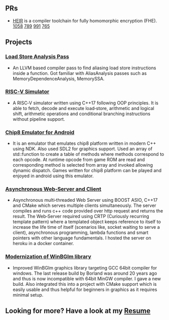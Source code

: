 

## PRs
- [HEIR](https://github.com/google/heir)  is a compiler toolchain for fully homomorphic encryption (FHE). [1058](https://github.com/google/heir/pull/1058) [789](https://github.com/google/heir/pull/789) [991](https://github.com/google/heir/pull/991) [765](https://github.com/google/heir/pull/765)

## Projects
### [Load Store Analysis Pass](https://github.com/ahmedshakill/load-store-pass)
- An LLVM based compiler pass to find aliasing load store instructions inside a function. Got familiar
with AliasAnalysis passes such as MemoryDependenceAnalysis, MemorySSA.

### [RISC‑V Simulator](https://github.com/ahmedshakill/Sim)
- A RISC‑V simulator written using C++17 following OOP principles. It is able to fetch, decode and execute
load‑store, arithmetic and logical shift, arithmetic operations and conditional branching instructions without pipeline support.

### [Chip8 Emulator for Android](https://github.com/ahmedshakill/Emu8)
- It is an emulator that emulates chip8 platform written in modern C++ using NDK. Also used SDL2
for graphics support. Used an array of std::function to create a table of methods where methods correspond to each opcode.
At runtime opcode from game ROM are read and corresponding method is selected from array and invoked allowing dynamic
dispatch. Games written for chip8 platform can be played and enjoyed in android using this emulator. 

### [Asynchronous Web‑Server and Client](https://github.com/ahmedshakill/TCPServer)
- Asynchronous multi‑threaded Web Server using BOOST ASIO, C++17 and CMake which
serves multiple clients simultaneously. The server compiles and runs c++ code provided over http request and returns the result.
The Web‑Server required using CRTP (Curiously recurring template pattern) where a templated object keeps reference to itself to
increase the life time of itself (scenarios like, socket waiting to serve a client), asynchronous programming, lambda functions and
smart pointers with other language fundamentals. I hosted the server on heroku in a docker container. 

### [Modernization of WinBGIm library](https://github.com/ahmedshakill/WinBGIm-64)
- Improved WinBGIm graphics library targeting GCC 64bit compiler for windows. The last
release build by Borland was around 20 years ago and thus is now incompatible with 64bit MinGW compiler. I gave a new build.
Also integrated this into a project with CMake support which is easily usable and thus helpful for beginners in graphics as it
requires minimal setup.

## Looking for more? Have a look at my [Resume](docs/Shakil_Resume.pdf) 
